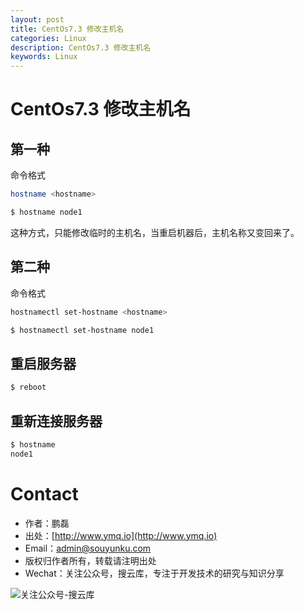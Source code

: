 ```yaml
---
layout: post
title: CentOs7.3 修改主机名
categories: Linux
description: CentOs7.3 修改主机名
keywords: Linux
---
```


# CentOs7.3 修改主机名

## 第一种

命令格式 

```sh
hostname <hostname>
```

```sh
$ hostname node1  
```

这种方式，只能修改临时的主机名，当重启机器后，主机名称又变回来了。

## 第二种

命令格式

```sh
hostnamectl set-hostname <hostname>
```

```sh
$ hostnamectl set-hostname node1
```

## 重启服务器

```sh
$ reboot
```

## 重新连接服务器

```sh
$ hostname
node1
```


# Contact

 - 作者：鹏磊  
 - 出处：[http://www.ymq.io](http://www.ymq.io)  
 - Email：[admin@souyunku.com](admin@souyunku.com)
 - 版权归作者所有，转载请注明出处
 - Wechat：关注公众号，搜云库，专注于开发技术的研究与知识分享
 
![关注公众号-搜云库](http://www.ymq.io/images/souyunku.png "搜云库")